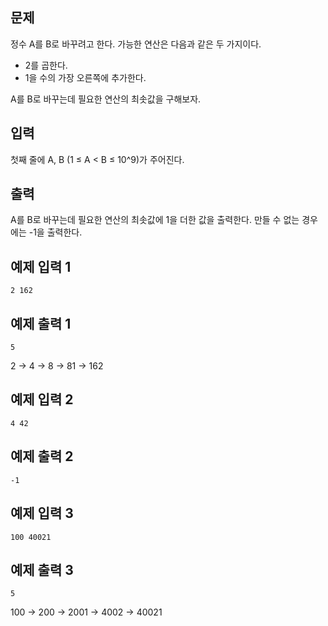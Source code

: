 ## 문제
정수 A를 B로 바꾸려고 한다. 가능한 연산은 다음과 같은 두 가지이다.

- 2를 곱한다.
- 1을 수의 가장 오른쪽에 추가한다. 

A를 B로 바꾸는데 필요한 연산의 최솟값을 구해보자.

## 입력
첫째 줄에 A, B (1 ≤ A < B ≤ 10^9)가 주어진다.

## 출력
A를 B로 바꾸는데 필요한 연산의 최솟값에 1을 더한 값을 출력한다. 만들 수 없는 경우에는 -1을 출력한다.

## 예제 입력 1 
```
2 162
```
## 예제 출력 1 
```
5
```
2 → 4 → 8 → 81 → 162

## 예제 입력 2 
```
4 42
```
## 예제 출력 2 
```
-1
```
## 예제 입력 3 
```
100 40021
```
## 예제 출력 3 
```
5
```
100 → 200 → 2001 → 4002 → 40021